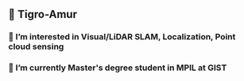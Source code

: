## 🌟 Tigro-Amur
  ### 🥇 I’m interested in Visual/LiDAR SLAM, Localization, Point cloud sensing
  ### 🤖 I’m currently Master's degree student  in MPIL at GIST

<!---
Tigro-Amur/Tigro-Amur is a ✨ special ✨ repository because its `README.md` (this file) appears on your GitHub profile.
You can click the Preview link to take a look at your changes.
--->
